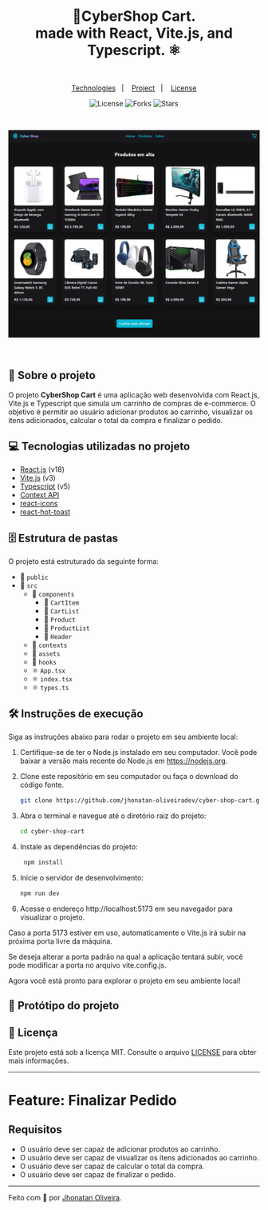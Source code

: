 <div align="center">
  <h1 align="center">💱CyberShop Cart.<br> made with React, Vite.js, and Typescript. ⚛</h1>
</div>
 
&nbsp;

<p align="center">
  <a href="#technologies">Technologies</a>&nbsp;&nbsp;&nbsp;|&nbsp;&nbsp;&nbsp;
  <a href="#project">Project</a>&nbsp;&nbsp;&nbsp;|&nbsp;&nbsp;&nbsp;
  <a href="#license">License</a>
</p>

<p align="center">
 <img  src="https://img.shields.io/static/v1?label=license&message=MIT&color=04D361&labelColor=281F3D" alt="License" />
  <img src="https://img.shields.io/github/repo-size/jhonatan-oliveiradev/cybershop-cart?label=forks&message=MIT&color=04D361&labelColor=281F3D" alt="Forks" />
  <img src="https://img.shields.io/github/stars/jhonatan-oliveiradev/cybershop-cart?label=stars&message=MIT&color=04D361&labelColor=14061f" alt="Stars" />
</p>
&nbsp;
&nbsp;
&nbsp;

![Preview](./public/preview.png)

&nbsp;

## 📖 Sobre o projeto

O projeto **CyberShop Cart** é uma aplicação web desenvolvida com React.js, Vite.js e Typescript que simula um carrinho de compras de e-commerce. O objetivo é permitir ao usuário adicionar produtos ao carrinho, visualizar os itens adicionados, calcular o total da compra e finalizar o pedido.

## 💻 Tecnologias utilizadas no projeto

- [React.js](https://reactjs.org) (v18)
- [Vite.js](https://vitejs.dev) (v3)
- [Typescript](https://www.typescriptlang.org) (v5)
- [Context API](https://reactjs.org/docs/context.html)
- [react-icons](https://react-icons.github.io/react-icons/)
- [react-hot-toast](https://react-hot-toast.com/)

## 🗄️ Estrutura de pastas

O projeto está estruturado da seguinte forma:

- 📁 `public`
- 📁 `src`
  - 📁 `components`
    - 📁 `CartItem`
    - 📁 `CartList`
    - 📁 `Product`
    - 📁 `ProductList`
    - 📁 `Header`
  - 📁 `contexts`
  - 📁 `assets`
  - 📁 `hooks`
  - ⚛️ `App.tsx`
  - ⚛️ `index.tsx`
  - ⚛️ `types.ts`

## 🛠️ Instruções de execução

Siga as instruções abaixo para rodar o projeto em seu ambiente local:

1. Certifique-se de ter o Node.js instalado em seu computador. Você pode baixar a versão mais recente do Node.js em https://nodejs.org.

2. Clone este repositório em seu computador ou faça o download do código fonte.

    ```bash
    git clone https://github.com/jhonatan-oliveiradev/cyber-shop-cart.git
    ```


3. Abra o terminal e navegue até o diretório raiz do projeto:

   ```bash
   cd cyber-shop-cart
   ```

4. Instale as dependências do projeto:

   ```bash
    npm install
    ```

5. Inicie o servidor de desenvolvimento:

    ```bash
    npm run dev
    ```

6. Acesse o endereço http://localhost:5173 em seu navegador para visualizar o projeto.

Caso a porta 5173 estiver em uso, automaticamente o Vite.js irá subir na próxima porta livre da máquina.

Se deseja alterar a porta padrão na qual a aplicação tentará subir, você pode modificar a porta no arquivo vite.config.js.

Agora você está pronto para explorar o projeto em seu ambiente local!

## 🎨 Protótipo do projeto



## 📝 Licença

Este projeto está sob a licença MIT. Consulte o arquivo [LICENSE](LICENSE) para obter mais informações.

<hr>

# Feature: Finalizar Pedido

## Requisitos

 - O usuário deve ser capaz de adicionar produtos ao carrinho.
 - O usuário deve ser capaz de visualizar os itens adicionados ao carrinho.
 - O usuário deve ser capaz de calcular o total da compra.
 - O usuário deve ser capaz de finalizar o pedido.

<hr>

Feito com 💜 por [Jhonatan Oliveira](https://www.jhonatanoliveira.com).